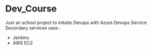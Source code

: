# Dev_Course

Just an school project to initaite Devops with Azure Devops Service 
Secondary services uses :
  - Jenkins 
  - AWS EC2
